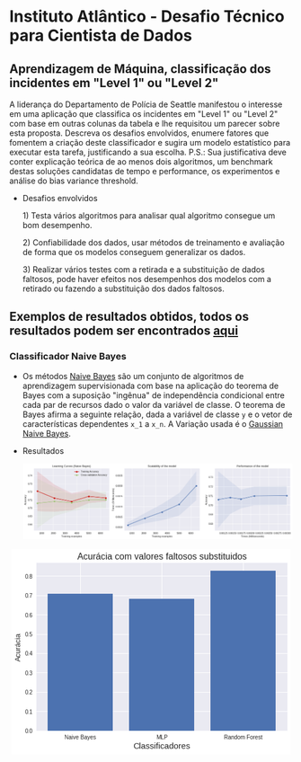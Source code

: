 # Instituto Atlântico - Desafio Técnico para Cientista de Dados

## Aprendizagem de Máquina, classificação dos incidentes em "Level 1" ou "Level 2"
  A liderança do Departamento de Polícia de Seattle manifestou o interesse em uma aplicação que classifica os incidentes em "Level 1" ou "Level 2" com base em outras colunas da tabela e lhe requisitou um parecer sobre esta proposta. Descreva os desafios envolvidos, enumere fatores que fomentem a criação deste classificador e sugira um modelo estatístico para executar esta tarefa, justificando a sua escolha. P.S.: Sua justificativa deve conter explicação teórica de ao menos dois algoritmos, um benchmark destas soluções candidatas de tempo e performance, os experimentos e análise do bias variance threshold.
* Desafios envolvidos

  1\) Testa vários algoritmos para analisar qual algoritmo consegue um bom desempenho.
  
  2\) Confiabilidade dos dados, usar métodos de treinamento e avaliação de forma que os modelos conseguem generalizar os dados.
  
  3\) Realizar vários testes com a retirada e a substituição de dados faltosos, pode haver efeitos nos desempenhos dos modelos com a retirado ou fazendo a substituição dos dados faltosos.

## Exemplos de resultados obtidos, todos os resultados podem ser encontrados [aqui](https://github.com/brunoprp/Desafio-Tecnico-para-Cientista-de-Dados/blob/master/Aprendizagem_de_Maquina/classification.ipynb)
  ### Classificador Naive Bayes
  
   * Os métodos [Naive Bayes](https://scikit-learn.org/stable/modules/naive_bayes.html) são um conjunto de algoritmos de aprendizagem supervisionada com base na aplicação do teorema de Bayes com a suposição "ingênua" de independência condicional entre cada par de recursos dado o valor da variável de classe. O teorema de Bayes afirma a seguinte relação, dada a variável de classe `y` e o vetor de características dependentes `x_1` a `x_n`. A Variação usada é o [Gaussian Naive Bayes](https://scikit-learn.org/stable/modules/generated/sklearn.naive_bayes.GaussianNB.html#sklearn.naive_bayes.GaussianNB).
   
   * Resultados 
      <p align="center">
      <a href="https://github.com/brunoprp/Desafio-Tecnico-para-Cientista-de-Dados/blob/master/Aprendizagem_de_Maquina/imagens/resut_nava.png"><img src="https://github.com/brunoprp/Desafio-Tecnico-para-Cientista-de-Dados/blob/master/Aprendizagem_de_Maquina/imagens/resut_nava.png"></a></p>
    
   <p align="center">
      <a href="https://github.com/brunoprp/Desafio-Tecnico-para-Cientista-de-Dados/blob/master/Aprendizagem_de_Maquina/imagens/result_comp.png"><img src="https://github.com/brunoprp/Desafio-Tecnico-para-Cientista-de-Dados/blob/master/Aprendizagem_de_Maquina/imagens/result_comp.png"></a>
    </p>
